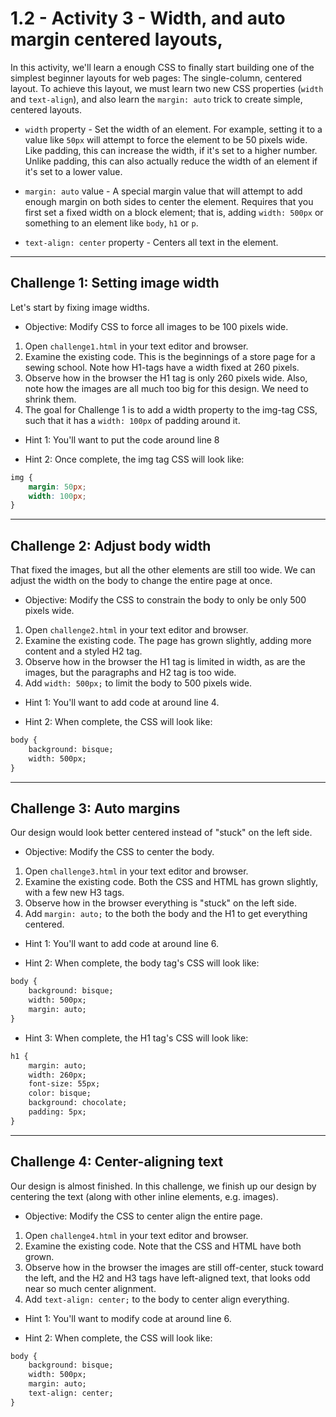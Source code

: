 # 1.2 - Activity 3 - Width, and auto margin centered layouts,

In this activity, we'll learn a enough CSS to finally start building one of the
simplest beginner layouts for web pages: The single-column, centered layout. To
achieve this layout, we must learn two new CSS properties (`width` and
`text-align`), and also learn the `margin: auto` trick to create simple,
centered layouts.

- `width` property - Set the width of an element. For example, setting it to a
  value like `50px` will attempt to force the element to be 50 pixels wide.
  Like padding, this can increase the width, if it's set to a higher number.
  Unlike padding, this can also actually reduce the width of an element if it's
  set to a lower value.

- `margin: auto` value - A special margin value that will attempt to add enough
  margin on both sides to center the element. Requires that you first set a
  fixed width on a block element; that is, adding `width: 500px` or something
  to an element like `body`, `h1` or `p`.

- `text-align: center` property - Centers all text in the element.


-------------


Challenge 1: Setting image width
----------------------------------

Let's start by fixing image widths.

* Objective: Modify CSS to force all images to be 100 pixels wide.

1. Open `challenge1.html` in your text editor and browser.
2. Examine the existing code. This is the beginnings of a store page for a
sewing school. Note how H1-tags have a width fixed at 260 pixels.
3. Observe how in the browser the H1 tag is only 260 pixels wide. Also, note
how the images are all much too big for this design. We need to shrink them.
4. The goal for Challenge 1 is to add a width property to the img-tag CSS,
such that it has a `width: 100px` of padding around it.

* Hint 1: You'll want to put the code around line 8

* Hint 2: Once complete, the img tag CSS will look like:

```css
img {
    margin: 50px;
    width: 100px;
}
```

-------------


Challenge 2: Adjust body width
----------------------------------

That fixed the images, but all the other elements are still too wide. We can
adjust the width on the body to change the entire page at once.

* Objective: Modify the CSS to constrain the body to only be only 500 pixels wide.

1. Open `challenge2.html` in your text editor and browser.
2. Examine the existing code. The page has grown slightly, adding more content
and a styled H2 tag.
3. Observe how in the browser the H1 tag is limited in width, as are the
images, but the paragraphs and H2 tag is too wide.
4. Add `width: 500px;` to limit the body to 500 pixels wide.

- Hint 1: You'll want to add code at around line 4.

- Hint 2: When complete, the CSS will look like:

```html
body {
    background: bisque;
    width: 500px;
}
```

-------------



Challenge 3: Auto margins
----------------------------------

Our design would look better centered instead of "stuck" on the left side.

* Objective: Modify the CSS to center the body.

1. Open `challenge3.html` in your text editor and browser.
2. Examine the existing code. Both the CSS and HTML has grown slightly, with a
few new H3 tags.
3. Observe how in the browser everything is "stuck" on the left side.
4. Add `margin: auto;` to the both the body and the H1 to get everything
centered.

- Hint 1: You'll want to add code at around line 6.

- Hint 2: When complete, the body tag's CSS will look like:

```html
body {
    background: bisque;
    width: 500px;
    margin: auto;
}
```


- Hint 3: When complete, the H1 tag's CSS will look like:

```html
h1 {
    margin: auto;
    width: 260px;
    font-size: 55px;
    color: bisque;
    background: chocolate;
    padding: 5px;
}
```

-------------


Challenge 4: Center-aligning text
------------------------------------------

Our design is almost finished. In this challenge, we finish up our design by
centering the text (along with other inline elements, e.g. images).

* Objective: Modify the CSS to center align the entire page.

1. Open `challenge4.html` in your text editor and browser.
2. Examine the existing code. Note that the CSS and HTML have both grown.
3. Observe how in the browser the images are still off-center, stuck toward the
left, and the H2 and H3 tags have left-aligned text, that looks odd near so
much center alignment.
4. Add `text-align: center;` to the body to center align everything.

- Hint 1: You'll want to modify code at around line 6.

- Hint 2: When complete, the CSS will look like:

```html
body {
    background: bisque;
    width: 500px;
    margin: auto;
    text-align: center;
}
```

